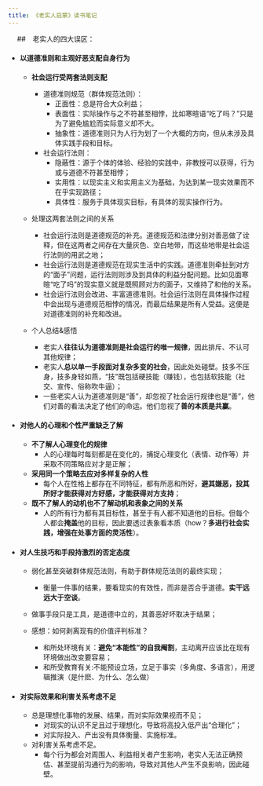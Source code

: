 ```yaml
---
title: 《老实人启蒙》读书笔记
---
```

　
##　老实人的四大误区：
- #### 以道德准则和主观好恶支配自身行为
    - **社会运行受两套法则支配**
        - 道德准则规范（群体规范法则）：
            - 正面性：总是符合大众利益；
            - 表面性：实际操作与之不符甚至相悖，比如寒暄语“吃了吗？”只是为了避免尴尬而实际意义却不大。
            - 抽象性：道德准则只为人行为划了一个大概的方向，但从未涉及具体实践手段和目标。
        - 社会运行法则：
            - 隐蔽性：源于个体的体验、经验的实践中，非教授可以获得，行为或与道德不符甚至相悖；
            - 实用性：以现实主义和实用主义为基础，为达到某一现实效果而不在乎实现路径；
            - 具体性：服务于具体现实目标，有具体的现实操作行为。
    
    - 处理这两套法则之间的关系
        - 社会运行法则是道德规范的补充。道德规范和法律分别对善恶做了诠释，但在这两者之间存在大量灰色、空白地带，而这些地带是社会运行法则的用武之地；
        - 社会运行法则是道德规范在现实生活中的实践。道德准则牵扯到对方的“面子”问题，运行法则则涉及到具体的利益分配问题。比如见面寒暄“吃了吗”的现实意义就是既照顾对方的面子，又维持了和他的关系。
        - 社会运行法则会改进、丰富道德准则。社会运行法则在具体操作过程中会出现与道德规范相悖的情况，而最后结果是所有人受益。这便是对道德准则的补充和改进。

    - 个人总结&感悟
        - 老实人**往往认为道德准则是社会运行的唯一规律**，因此排斥、不认可其他规律；
        - 老实人**总以单一手段面对复杂多变的社会**，因此处处碰壁。技多不压身，技多身轻如燕，“技”既包括硬技能（赚钱），也包括软技能（社交、宣传、俗称吹牛逼）；
        - 一些老实人认为道德准则是“善”，却忽视了社会运行规律也是“善”，他们对善的看法决定了他们的命运。他们忽视了**善的本质是共赢**。
    
- #### 对他人的心理和个性严重缺乏了解
    - **不了解人心理变化的规律**
        - 人的心理每时每刻都是在变化的，捕捉心理变化（表情、动作等）并采取不同策略应对才是正解；
    - **采用同一个策略去应对多样复杂的人性**
        - 每个人在性格上都存在不同特征，都有所恶和所好，**避其嫌恶，投其所好才能获得对方好感，才能获得对方支持**；
    - **既不了解人的动机也不了解动机和表象之间的关系**
        - 人的所有行为都有其目标性，甚至于有人都不知道他的目标。但每个人都会**掩盖**他的目标，因此要透过表象看本质（how？**多进行社会实践，增强在处事方面的灵活性**）。



- #### 对人生技巧和手段持激烈的否定态度
    - 弱化甚至突破群体规范法则，有助于群体规范法则的最终实现；
        - 衡量一件事的结果，要看现实的有效性，而非是否合乎道德。**实干远远大于空谈**。

    - 做事手段只是工具，是道德中立的，其善恶好坏取决于结果；

    - 感想：如何剥离现有的价值评判标准？
        - 和所处环境有关：**避免“本能性”的自我阉割**，主动离开应该比在现有环境做出改变要容易；
        - 和所受教育有关:不能预设立场，立足于事实（多角度、多语言），用逻辑推演（是什麽、为什么、怎么做）

- #### 对实际效果和利害关系考虑不足
    - 总是理想化事物的发展、结果，而对实际效果视而不见；
        - 对现实的认识不足且过于理想化，导致将高投入低产出“合理化”；
        - 对实际投入、产出没有具体衡量、实施标准。
    - 对利害关系考虑不足。
        - 每个行为都会对周围人、利益相关者产生影响，老实人无法正确预估、甚至提前沟通行为的影响，导致对其他人产生不良影响，因此碰壁。